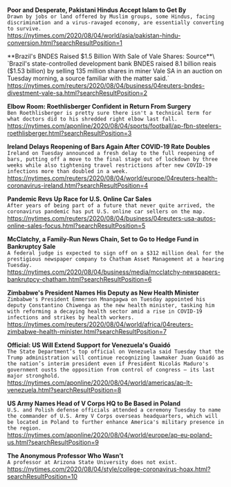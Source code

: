 **Poor and Desperate, Pakistani Hindus Accept Islam to Get By**\
`Drawn by jobs or land offered by Muslim groups, some Hindus, facing discrimination and a virus-ravaged economy, are essentially converting to survive.`\
https://nytimes.com/2020/08/04/world/asia/pakistan-hindu-conversion.html?searchResultPosition=1

**Brazil's BNDES Raised $1.5 Billion With Sale of Vale Shares: Source**\
`Brazil's state-controlled development bank BNDES raised 8.1 billion reais ($1.53 billion) by selling 135 million shares in miner Vale SA in an auction on Tuesday morning, a source familiar with the matter said.`\
https://nytimes.com/reuters/2020/08/04/business/04reuters-bndes-divestment-vale-sa.html?searchResultPosition=2

**Elbow Room: Roethlisberger Confident in Return From Surgery**\
`Ben Roethlisberger is pretty sure there isn't a technical term for what doctors did to his shredded right elbow last fall. `\
https://nytimes.com/aponline/2020/08/04/sports/football/ap-fbn-steelers-roethlisberger.html?searchResultPosition=3

**Ireland Delays Reopening of Bars Again After COVID-19 Rate Doubles**\
`Ireland on Tuesday announced a fresh delay to the full reopening of bars, putting off a move to the final stage out of lockdown by three weeks while also tightening travel restrictions after new COVID-19 infections more than doubled in a week. `\
https://nytimes.com/reuters/2020/08/04/world/europe/04reuters-health-coronavirus-ireland.html?searchResultPosition=4

**Pandemic Revs Up Race for U.S. Online Car Sales**\
`After years of being part of a future that never quite arrived, the coronavirus pandemic has put U.S. online car sellers on the map.`\
https://nytimes.com/reuters/2020/08/04/business/04reuters-usa-autos-online-sales-focus.html?searchResultPosition=5

**McClatchy, a Family-Run News Chain, Set to Go to Hedge Fund in Bankruptcy Sale**\
`A federal judge is expected to sign off on a $312 million deal for the prestigious newspaper company to Chatham Asset Management at a hearing Tuesday.`\
https://nytimes.com/2020/08/04/business/media/mcclatchy-newspapers-bankrutpcy-chatham.html?searchResultPosition=6

**Zimbabwe's President Names His Deputy as New Health Minister**\
`Zimbabwe's President Emmerson Mnangagwa on Tuesday appointed his deputy Constantino Chiwenga as the new health minister, tasking him with reforming a decaying health sector amid a rise in COVID-19 infections and strikes by health workers.`\
https://nytimes.com/reuters/2020/08/04/world/africa/04reuters-zimbabwe-health-minister.html?searchResultPosition=7

**Official: US Will Extend Support for Venezuela's Guaidó**\
`The State Department’s top official on Venezuela said Tuesday that the Trump administration will continue recognizing lawmaker Juan Guaidó as the nation’s interim president even if President Nicolás Maduro's government ousts the opposition from control of congress — its last major stronghold.`\
https://nytimes.com/aponline/2020/08/04/world/americas/ap-lt-venezuela.html?searchResultPosition=8

**US Army Names Head of V Corps HQ to Be Based in Poland**\
`U.S. and Polish defense officials attended a ceremony Tuesday to name the commander of U.S. Army V Corps overseas headquarters, which will be located in Poland to further enhance America's military presence in the region.`\
https://nytimes.com/aponline/2020/08/04/world/europe/ap-eu-poland-us.html?searchResultPosition=9

**The Anonymous Professor Who Wasn’t**\
`A professor at Arizona State University does not exist.`\
https://nytimes.com/2020/08/04/style/college-coronavirus-hoax.html?searchResultPosition=10

